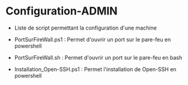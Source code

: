 # Configuration-ADMIN
- Liste de script permettant la configuration d'une machine

- PortSurFireWall.ps1 : Permet d'ouvrir un port sur le pare-feu en powershell

- PortSurFireWall.sh : Permet d'ouvrir un port sur le pare-feu en bash 

- Installation_Open-SSH.ps1 : Permet l'installation de Open-SSH en powershell
